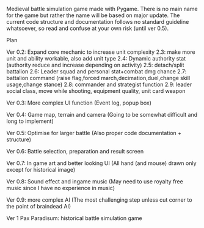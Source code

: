 Medieval battle simulation game made with Pygame. There is no main name for the game but rather the name will be based on major update. 
The current code structure and documentation follows no standard guideline whatsoever, so read and confuse at your own risk (until ver 0.5).

Plan

Ver 0.2: Expand core mechanic to increase unit complexity
2.3: make more unit and ability workable, also add unit type
2.4: Dynamic authority stat (authority reduce and increase depending on activity)
2.5: detach/split battalion
2.6: Leader squad and personal stat+combat dmg chance
2.7: battalion command (raise flag,forced march,decimation,duel,change skill usage,change stance)
2.8: commander and strategist function
2.9: leader social class, move while shooting, equipment quality, unit card weapon 

Ver 0.3: More complex UI function (Event log, popup box)

Ver 0.4: Game map, terrain and camera (Going to be somewhat difficult and long to implement)

Ver 0.5: Optimise for larger battle (Also proper code documentation + structure)

Ver 0.6: Battle selection, preparation and result screen

Ver 0.7: In game art and better looking UI (All hand (and mouse) drawn only except for historical image)

Ver 0.8: Sound effect and ingame music (May need to use royalty free music since I have no experience in music)

Ver 0.9: more complex AI (The most challenging step unless cut corner to the point of braindead AI)

Ver 1 Pax Paradisum: historical battle simulation game